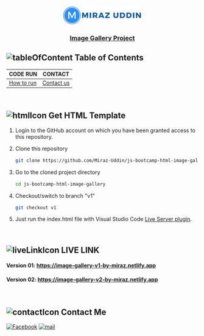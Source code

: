 <br />
 <p align="center">
    <img src="./logo.png" alt="Logo" width="207" height="47" />
    <h3 align="center "><a href="https://image-gallery-v1-by-miraz.netlify.app" target="_blank" >Image Gallery Project</a></h3>
</p>

<!-- TABLE OF CONTENTS -->

## ![tableOfContent][tableofcontent-shield] Table of Contents

| CODE RUN                   | CONTACT                    |
| -------------------------- | -------------------------- |
| [How to run](#-how-to-run) | [Contact us](#-contact-us) |

<br>

<!-- GET HTML TEMPLATE -->

## ![htmlIcon][htmlicon-shield] Get HTML Template

1. Login to the GitHub account on which you have been granted access to this repository.

2. Clone this repository
   ```sh
   git clone https://github.com/Miraz-Uddin/js-bootcamp-html-image-gallery.git
   ```
3. Go to the cloned project directory
   ```sh
   cd js-bootcamp-html-image-gallery
   ```
4. Checkout/switch to branch "v1"
   ```sh
   git checkout v1
   ```
5. Just run the index.html file with Visual Studio Code [Live Server plugin](https://marketplace.visualstudio.com/items?itemName=ritwickdey.LiveServer).

<br>

<!-- LIVE LINK  -->

## ![liveLinkIcon][live-link-icon-shield] LIVE LINK

#### Version 01: https://image-gallery-v1-by-miraz.netlify.app

#### Version 02: https://image-gallery-v2-by-miraz.netlify.app

<br>

<!-- CONTACT  -->

## ![contactIcon][contacticon-shield] Contact Me

[![Facebook][facebook-shield]][facebook-url]
[![mail][mail-shield]][mail-url]

<!-- MARKDOWN LINKS & IMAGES -->

[facebook-shield]: https://img.shields.io/badge/-Facebook-black.svg?style=flat-square&logo=facebook&color=555&logoColor=white
[facebook-url]: https://www.facebook.com/profile.php?id=100083946927748
[thumbnail-shield]: https://i.ibb.co/d6hxnvd/Screenshot-50.png
[mail-shield]: https://img.shields.io/badge/%F0%9F%93%A7%20Email-mirazuddin0623%40gmail.com-blueviolet
[mail-url]: mailto:mirazuddin0623@gmail.com
[tableofcontent-shield]: https://img.icons8.com/external-flatart-icons-flat-flatarticons/28/undefined/external-direction-business-and-teamwork-flatart-icons-flat-flatarticons.png
[htmlicon-shield]: https://img.icons8.com/external-flaticons-flat-flat-icons/28/undefined/external-html-computer-programming-flaticons-flat-flat-icons.png
[contacticon-shield]: https://img.icons8.com/external-flaticons-lineal-color-flat-icons/28/undefined/external-support-communication-media-flaticons-lineal-color-flat-icons.png
[live-link-icon-shield]: https://img.icons8.com/nolan/28/domain.png
